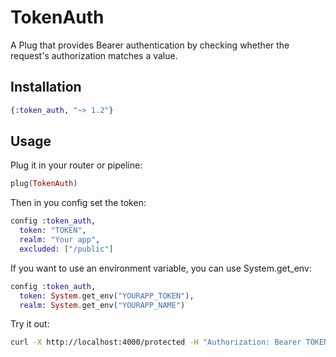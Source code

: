 # TokenAuth

A Plug that provides Bearer authentication by checking whether the request's authorization matches a value.

## Installation

```elixir
{:token_auth, "~> 1.2"}
```

## Usage

Plug it in your router or pipeline:

```elixir
plug(TokenAuth)
```

Then in you config set the token:

```elixir
config :token_auth,
  token: "TOKEN",
  realm: "Your app",
  excluded: ["/public"]
```

If you want to use an environment variable, you can use System.get_env:

```elixir
config :token_auth,
  token: System.get_env("YOURAPP_TOKEN"),
  realm: System.get_env("YOURAPP_NAME")
```

Try it out:

```sh
curl -X http://localhost:4000/protected -H "Authorization: Bearer TOKEN"
```
